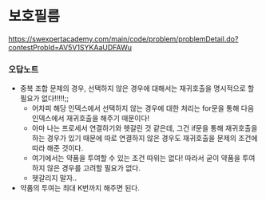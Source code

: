 # 보호필름
https://swexpertacademy.com/main/code/problem/problemDetail.do?contestProbId=AV5V1SYKAaUDFAWu

### 오답노트
- 중복 조합 문제의 경우, 선택하지 않은 경우에 대해서는 재귀호출을 명시적으로 할 필요가 없다!!!!!;;
  - 어차피 해당 인덱스에서 선택하지 않는 경우에 대한 처리는 for문을 통해 다음 인덱스에서 재귀호출을 해주기 때문이다!
  - 아마 나는 프로세서 연결하기와 헷갈린 것 같은데, 그건 if문을 통해 재귀호출을 하는 경우가 있기 때문에 따로 연결하지 않은 경우도 재귀호출을 문제의 조건에 따라 해준 것이다.
  - 여기에서는 약품을 투여할 수 있는 조건 따위는 없다! 따라서 굳이 약품을 투여하지 않은 경우를 고려할 필요가 없다.
  - 헷갈리지 말자..
- 약품의 투여는 최대 K번까지 해주면 된다.